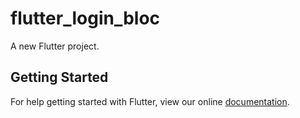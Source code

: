 # flutter_login_bloc

A new Flutter project.

## Getting Started

For help getting started with Flutter, view our online
[documentation](https://flutter.io/).
